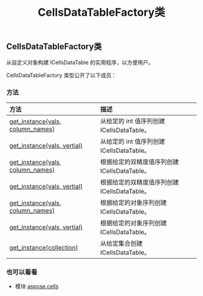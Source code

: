 ﻿---
title: CellsDataTableFactory类
second_title: Aspose.Cells for Python via .NET API 参考文献
description:
type: docs
weight: 200
url: /zh/python-net/aspose.cells/cellsdatatablefactory/
is_root: false
---
## CellsDataTableFactory类
从自定义对象构建 ICellsDataTable 的实用程序，以方便用户。



CellsDataTableFactory 类型公开了以下成员：

### 方法
|方法|描述|
| :- | :- |
| [get_instance(vals, column_names)](/cells/zh/python-net/aspose.cells/cellsdatatablefactory/get_instance/#list-list) |从给定的 int 值序列创建 ICellsDataTable。|
| [get_instance(vals, vertial)](/cells/zh/python-net/aspose.cells/cellsdatatablefactory/get_instance/#list-bool) |从给定的 int 值序列创建 ICellsDataTable。|
| [get_instance(vals, column_names)](/cells/zh/python-net/aspose.cells/cellsdatatablefactory/get_instance/#list-list) |根据给定的双精度值序列创建 ICellsDataTable。|
| [get_instance(vals, vertial)](/cells/zh/python-net/aspose.cells/cellsdatatablefactory/get_instance/#list-bool) |根据给定的双精度值序列创建 ICellsDataTable。|
| [get_instance(vals, column_names)](/cells/zh/python-net/aspose.cells/cellsdatatablefactory/get_instance/#list-list) |根据给定的对象序列创建 ICellsDataTable。|
| [get_instance(vals, vertial)](/cells/zh/python-net/aspose.cells/cellsdatatablefactory/get_instance/#list-bool) |根据给定的对象序列创建 ICellsDataTable。|
| [get_instance(collection)](/cells/zh/python-net/aspose.cells/cellsdatatablefactory/get_instance/#list) |从给定集合创建 ICellsDataTable。|



### 也可以看看
* 模块 [aspose.cells](..)
